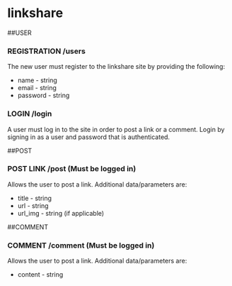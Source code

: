 # linkshare

##USER
### REGISTRATION /users
The new user must register to the linkshare site by providing the following:
* name - string
* email - string
* password - string

### LOGIN /login
A user must log in to the site in order to post a link or a comment. Login by signing in as a user and password that is authenticated.

##POST
### POST LINK /post (Must be logged in)

Allows the user to post a link. Additional data/parameters are:
* title - string
* url - string
* url_img - string (if applicable)


##COMMENT
### COMMENT /comment (Must be logged in)

Allows the user to post a link. Additional data/parameters are:
* content - string
